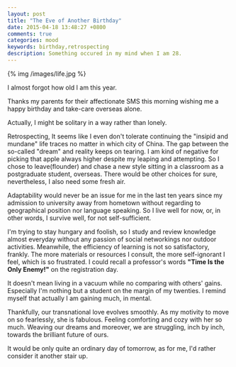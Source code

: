 ```yaml
---
layout: post
title: "The Eve of Another Birthday"
date: 2015-04-18 13:48:27 +0800
comments: true
categories: mood
keywords: birthday,retrospecting
description: Something occured in my mind when I am 28.
---
```

{% img /images/life.jpg %}

I almost forgot how old I am this year.  
  
Thanks my parents for their affectionate SMS this morning wishing me a happy birthday and take-care overseas alone. 
  
Actually, I might be solitary in a way rather than lonely.<!--more-->   
  
Retrospecting, It seems like I even don't tolerate continuing the "insipid and mundane" life traces no matter in which city of China. The gap between the so-called "dream" and reality keeps on tearing. I am kind of negative for picking that apple always higher despite my leaping and attempting. So I chose to leave(flounder) and chase a new style sitting in a classroom as a postgraduate student, overseas. There would be other choices for sure, nevertheless, I also need some fresh air.   
  
Adaptability would never be an issue for me in the last ten years since my admission to university away from hometown without regarding to geographical position nor language speaking. So I live well for now, or, in other words, I survive well, for not self-sufficient.  
  
I'm trying to stay hungary and foolish, so I study and review knowledge almost everyday without any passion of social networkings nor outdoor activities. Meanwhile, the efficiency of learning is not so satisfactory, frankly. The more materials or resources I consult, the more self-ignorant I feel, which is so frustrated. I could recall a professor's words **"Time Is the Only Enemy!"** on the registration day.  
  
It doesn't mean living in a vacuum while no comparing with others' gains. Especially I'm nothing but a student on the margin of my twenties. I remind myself that actually I am gaining much, in mental.  
  
Thankfully, our transnational love evolves smoothly. As my motivity to move on so fearlessly, she is fabulous. Feeling comforting and cozy with her so much. Weaving our dreams and moreover, we are struggling, inch by inch, towards the brilliant future of ours.  
  
It would be only quite an ordinary day of tomorrow, as for me, I'd rather consider it another stair up.